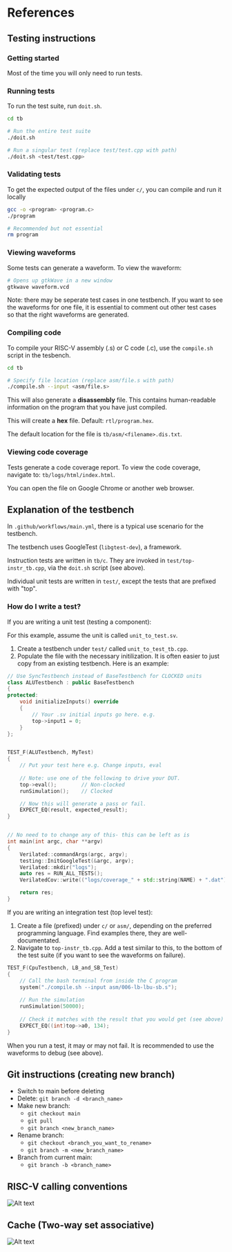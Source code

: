 # References

## Testing instructions

### Getting started

Most of the time you will only need to run tests.

### Running tests

To run the test suite, run `doit.sh`.

```bash
cd tb

# Run the entire test suite
./doit.sh                   

# Run a singular test (replace test/test.cpp with path)
./doit.sh <test/test.cpp>   
```

### Validating tests

To get the expected output of the files under `c/`, you can compile and run it
locally

```bash
gcc -o <program> <program.c>
./program

# Recommended but not essential
rm program
```

### Viewing waveforms

Some tests can generate a waveform. To view the waveform:

```bash
# Opens up gtkWave in a new window
gtkwave waveform.vcd
```

Note: there may be seperate test cases in one testbench. If you want to see the
waveforms for one file, it is essential to comment out other test cases so that
the right waveforms are generated.

### Compiling code

To compile your RISC-V assembly (.s) or C code (.c), use the `compile.sh` 
script in the tesbench.

```bash
cd tb

# Specify file location (replace asm/file.s with path)
./compile.sh --input <asm/file.s>
```

This will also generate a **disassembly** file. This contains human-readable 
information on the program that you have just compiled.

This will create a **hex** file. Default: `rtl/program.hex`.

The default location for the file is `tb/asm/<filename>.dis.txt`.

### Viewing code coverage

Tests generate a code coverage report. To view the code coverage,
navigate to: `tb/logs/html/index.html`.

You can open the file on Google Chrome or another web browser.

## Explanation of the testbench

In `.github/workflows/main.yml`, there is a typical use scenario for the
testbench.

The testbench uses GoogleTest (`libgtest-dev`), a framework.

Instruction tests are written in `tb/c`. They are invoked in 
`test/top-instr_tb.cpp`, via the `doit.sh` script (see above).

Individual unit tests are written in `test/`, except the tests that are 
prefixed with "top". 

### How do I write a test?

If you are writing a unit test (testing a component):

For this example, assume the unit is called `unit_to_test.sv`.

1. Create a testbench under `test/` called `unit_to_test_tb.cpp`.
2. Populate the file with the necessary initilization. It is often
easier to just copy from an existing testbench. Here is an example:

```cpp
// Use SyncTestbench instead of BaseTestbench for CLOCKED units 
class ALUTestbench : public BaseTestbench
{
protected:
    void initializeInputs() override
    {
        // Your .sv initial inputs go here. e.g.
        top->input1 = 0;      
    }
};


TEST_F(ALUTestbench, MyTest)
{
    // Put your test here e.g. Change inputs, eval 
    
    // Note: use one of the following to drive your DUT.
    top->eval();        // Non-clocked 
    runSimulation();    // Clocked

    // Now this will generate a pass or fail.
    EXPECT_EQ(result, expected_result);
}


// No need to to change any of this- this can be left as is
int main(int argc, char **argv)
{
    Verilated::commandArgs(argc, argv);
    testing::InitGoogleTest(&argc, argv);
    Verilated::mkdir("logs");
    auto res = RUN_ALL_TESTS();
    VerilatedCov::write(("logs/coverage_" + std::string(NAME) + ".dat").c_str());

    return res;
}

```

If you are writing an integration test (top level test):

1. Create a file (prefixed) under `c/` or `asm/`, depending on the preferred
programming language. Find examples there, they are well-documentated.
2. Navigate to `top-instr_tb.cpp`. Add a test similar to this, to the bottom
of the test suite (if you want to see the waveforms on failure).

```cpp
TEST_F(CpuTestbench, LB_and_SB_Test)
{
    // Call the bash terminal from inside the C program
    system("./compile.sh --input asm/006-lb-lbu-sb.s");
    
    // Run the simulation
    runSimulation(50000);
    
    // Check it matches with the result that you would get (see above)
    EXPECT_EQ((int)top->a0, 134);
}
```

When you run a test, it may or may not fail. It is recommended to use the
waveforms to debug (see above).


## Git instructions (creating new branch)
- Switch to main before deleting
- Delete: `git branch -d <branch_name>`
- Make new branch:
  - `git checkout main`
  - `git pull`
  - `git branch <new_branch_name>`
- Rename branch:
  - `git checkout <branch_you_want_to_rename>`
  - `git branch -m <new_branch_name>`
- Branch from current main:
  - `git branch -b <branch_name>`

## RISC-V calling conventions
![Alt text](../images/calling_convention.png)

## Cache (Two-way set associative)
![Alt text](<../images/cache.png>)